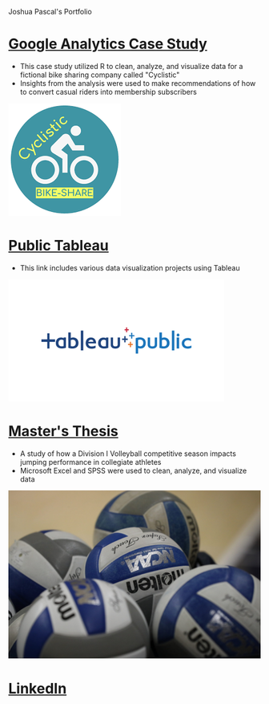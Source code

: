 Joshua Pascal's Portfolio

# [Google Analytics Case Study](https://drive.google.com/file/d/1tZYKD6RjEmMmeYyVefNmkPDfx0Ao9UPj/view?usp=share_link)
+ This case study utilized R to clean, analyze, and visualize data for a fictional bike sharing company called "Cyclistic"
+ Insights from the analysis were used to make recommendations of how to convert casual riders into membership subscribers

![](/Images/cyclistic%20case%20study.png)

# [Public Tableau](https://public.tableau.com/app/profile/joshua.pascal)
+ This link includes various data visualization projects using Tableau

![](/Images/tableau-public-logo-with-padding.png)

# [Master's Thesis](https://digitalcommons.georgiasouthern.edu/cgi/viewcontent.cgi?article=3330&context=etd)
+ A study of how a Division I Volleyball competitive season impacts jumping performance in collegiate athletes
+ Microsoft Excel and SPSS were used to clean, analyze, and visualize data

![](/Images/thesis%20volleyball%20image.jpeg)

# [LinkedIn](https://www.linkedin.com/in/joshua-pascal-94914992/)

